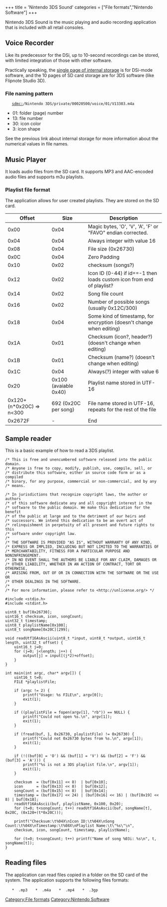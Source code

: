 +++
title = 'Nintendo 3DS Sound'
categories = ["File formats","Nintendo Software"]
+++

Nintendo 3DS Sound is the music playing and audio recording application
that is included with all retail consoles.

## Voice Recorder

Like its predecessor for the DSi, up to 10-second recordings can be
stored, with limited integration of those with other software.

Practically speaking, the [single page of internal
storage](Twln/shared2/0000 "wikilink") is for DSi-mode software, and the
10 pages of SD card storage are for 3DS software (like Flipnote Studio
3D).

### File naming pattern

`   `[`sdmc:`](SD_Filesystem "wikilink")`/Nintendo 3DS/private/00020500/voice/01/V13303.m4a`

- 01: folder (page) number
- 13: file number
- 30: icon color
- 3: icon shape

See the previous link about internal storage for more information about
the numerical values in file names.

## Music Player

It loads audio files from the SD card. It supports MP3 and AAC-encoded
audio files and supports m3u playlists.

### Playlist file format

The application allows for user created playlists. They are stored on
the SD card.

| Offset                      | Size                  | Description                                                           |
|-----------------------------|-----------------------|-----------------------------------------------------------------------|
| 0x00                        | 0x04                  | Magic bytes, 'O', 'V', 'A', 'F' or "FAVO" endian corrected.           |
| 0x04                        | 0x04                  | Always integer with value 16                                          |
| 0x08                        | 0x04                  | File size (0x26730)                                                   |
| 0x0C                        | 0x04                  | Zero Padding                                                          |
| 0x10                        | 0x02                  | checksum (songs?)                                                     |
| 0x12                        | 0x02                  | Icon ID (0-44) if id==-1 then loads custom icon from end of playlist? |
| 0x14                        | 0x02                  | Song file count                                                       |
| 0x16                        | 0x02                  | Number of possible songs (usually 0x12C/300)                          |
| 0x18                        | 0x04                  | Some kind of timestamp, for encryption (doesn't change when editing)  |
| 0x1A                        | 0x01                  | Checksum (icon?, header?) (doesn't change when editing)               |
| 0x1B                        | 0x01                  | Checksum (name?) (doesn't change when editing)                        |
| 0x1C                        | 0x04                  | Always(?) integer with value 6                                        |
| 0x20                        | 0x100 (avaiable 0x40) | Playlist name stored in UTF-16                                        |
| 0x120+(n\*0x20C) =\> n\<300 | 692 (0x20C per song)  | File name stored in UTF-16, repeats for the rest of the file          |
| 0x2672F                     | \-                    | End                                                                   |

## Sample reader

This is a basic example of how to read a 3DS playlist.

    /* This is free and unencumbered software released into the public domain.
    /* Anyone is free to copy, modify, publish, use, compile, sell, or
    /* distribute this software, either in source code form or as a compiled
    /* binary, for any purpose, commercial or non-commercial, and by any
    /* means.

    /* In jurisdictions that recognize copyright laws, the author or authors
    /* of this software dedicate any and all copyright interest in the
    /* software to the public domain. We make this dedication for the benefit
    /* of the public at large and to the detriment of our heirs and
    /* successors. We intend this dedication to be an overt act of
    /* relinquishment in perpetuity of all present and future rights to this
    /* software under copyright law.
    /*
    /* THE SOFTWARE IS PROVIDED "AS IS", WITHOUT WARRANTY OF ANY KIND,
    /* EXPRESS OR IMPLIED, INCLUDING BUT NOT LIMITED TO THE WARRANTIES OF
    /* MERCHANTABILITY, FITNESS FOR A PARTICULAR PURPOSE AND NONINFRINGEMENT.
    /* IN NO EVENT SHALL THE AUTHORS BE LIABLE FOR ANY CLAIM, DAMAGES OR
    /* OTHER LIABILITY, WHETHER IN AN ACTION OF CONTRACT, TORT OR OTHERWISE,
    /* ARISING FROM, OUT OF OR IN CONNECTION WITH THE SOFTWARE OR THE USE OR
    /* OTHER DEALINGS IN THE SOFTWARE.
    /*
    /* For more information, please refer to <http://unlicense.org/> */

    #include <stdio.h>
    #include <stdint.h>

    uint8_t buf[0x26730];
    uint16_t checksum, icon, songCount;
    uint32_t timestamp;
    uint8_t playlistName[0x100];
    uint8_t songName[0x20C][299];

    void readUtf16AsAscii(uint8_t *input, uint8_t *output, uint16_t length, uint32_t offset) {
        uint16_t j=0;
        for (j=0; j<length; j++) {
            output[j] = input[(j*2)+offset];
        }
    }

    int main(int argc, char* argv[]) {
        uint16_t t=0;
        FILE *playlistFile;

        if (argc != 2) {
            printf("Usage: %s FILE\n", argv[0]);
            exit(1);
        }

        if ((playlistFile = fopen(argv[1], "rb")) == NULL) {
            printf("Could not open %s.\n", argv[1]);
            exit(1);
        }

        if (fread(buf, 1, 0x26730, playlistFile) != 0x26730) {
            printf("Could not 0x26730 bytes from %s.\n", argv[1]);
            exit(1);
        }

        if (!((buf[0] = 'O') && (buf[1] = 'V') && (buf[2] = 'F') && (buf[3] = 'A'))) {
            printf("%s is not a 3DS playlist file.\n", argv[1]);
            exit(1);
        }

        checksum  = (buf[0x11] << 8)  | buf[0x10];
        icon      = (buf[0x13] << 8)  | buf[0x12];
        songCount = (buf[0x15] << 8)  | buf[0x14];
        timestamp = (buf[0x17] << 24) | (buf[0x16] << 16) | (buf[0x19] << 8) | buf[0x18];
        readUtf16AsAscii(buf, playlistName, 0x100, 0x20);
        for (t=0; t<songCount; t++) readUtf16AsAscii(buf, songName[t], 0x20C, (0x120+(t*0x20C)));

        printf("Checksum:\t%04X\nIcon ID:\t%04X\nSong Count:\t%04X\nTimestamp:\t%08X\nPlaylist Name:\t\"%s\"\n",
        checksum, icon, songCount, timestamp, playlistName);

        for (t=0; t<songCount; t++) printf("Name of song %03i: %s\n", t, songName[t]);
    }

## Reading files

The application can read files copied in a folder on the SD card of the
system. The application supports the following files formats:

`   *  .mp3`
`   *  .m4a`
`   *  .mp4`
`   *  .3gp`

[Category:File formats](Category:File_formats "wikilink")
[Category:Nintendo Software](Category:Nintendo_Software "wikilink")